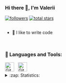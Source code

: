 ### Hi there 👋, I'm Valerii

   <p align="left">
      <a href="https://github.com/DocSVX?tab=followers">
         <img alt="followers" title="Follow me on Github" src="https://custom-icon-badges.demolab.com/github/followers/VladKalachev?color=236ad3&labelColor=1155ba&style=for-the-badge&logo=person-add&label=Follow&logoColor=white"/></a>
      <a href="https://github.com/DocSVX?tab=repositories&sort=stargazers">
         <img alt="total stars" title="Total stars on GitHub" src="https://custom-icon-badges.demolab.com/github/stars/DocSVX?color=55960c&style=for-the-badge&labelColor=488207&logo=star"/></a>
   </p>

## 
- 💪 I like to write code

<br />

### 🧰 Languages and Tools:

<img align="left" alt="Git" width="30px" style="padding-right:10px;" src="https://cdn.jsdelivr.net/gh/devicons/devicon/icons/git/git-original.svg" />

<img align="left" alt="GitHub" width="30px" style="padding-right:10px;" src="https://cdn.jsdelivr.net/gh/devicons/devicon/icons/github/github-original.svg" />
<br />
<br />


<details>
  <summary>:zap: Statistics:</summary>
   <img align="left" alt="codeSTACKr's GitHub Stats" src="https://github-readme-stats.vercel.app/api/top-langs/?username=DocSVX&langs_count=8&layout=compact" />
    <br />
    <img align="left" alt="codeSTACKr's GitHub Stats" src="https://github-readme-stats.vercel.app/api?username=DocSVX&show_icons=true" />
</details>

